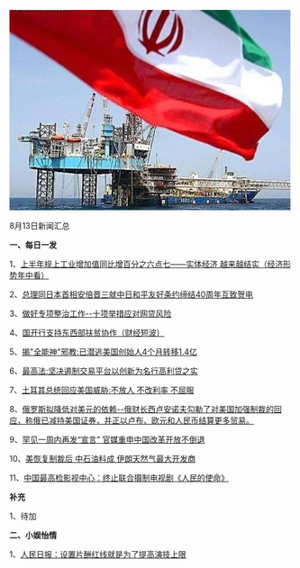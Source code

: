 ![08_01](.\08_13.jpg)

8月13日新闻汇总

**一、每日一发**

1、[上半年规上工业增加值同比增百分之六点七——实体经济 越来越结实（经济形势年中看）](http://paper.people.com.cn/rmrb/html/2018-08/13/nw.D110000renmrb_20180813_1-01.htm)

2、[总理同日本首相安倍晋三就中日和平友好条约缔结40周年互致贺电](http://paper.people.com.cn/rmrb/html/2018-08/13/nw.D110000renmrb_20180813_3-01.htm)

3、[做好专项整治工作--十项举措应对网贷风险](http://paper.people.com.cn/rmrb/html/2018-08/13/nw.D110000renmrb_20180813_6-10.htm)

4、[国开行支持东西部扶贫协作（财经短波）](http://paper.people.com.cn/rmrb/html/2018-08/13/nw.D110000renmrb_20180813_4-18.htm)

5、[揭"全能神"邪教:已潜逃美国创始人4个月转移1.4亿](http://news.163.com/18/0812/20/DP1KN5KQ00018AOQ.html)

6、[最高法:坚决遏制交易平台以创新为名行高利贷之实](http://news.163.com/18/0812/19/DP1IELGP0001875N.html)

7、[土耳其总统回应美国威胁:不放人 不改利率 不屈服](http://news.163.com/18/0813/02/DP2B4AH70001875O.html)

8、[俄罗斯拟降低对美元的依赖--俄财长西卢安诺夫勾勒了对美国加强制裁的回应，称俄已减持美国证券，并正以卢布、欧元和人民币结算更多贸易。](http://www.ftchinese.com/story/001078911)

9、[罕见一周内再发“宣言” 官媒重申中国改革开放不倒退](https://www.zaobao.com.sg/news/china/story20180813-882698)

10、[美恢复制裁后 中石油料成 伊朗天然气最大开发商](https://www.zaobao.com.sg/news/world/story20180813-882707)

11、[中国最高检影视中心：终止联合摄制电视剧《人民的使命》](https://www.zaobao.com.sg/realtime/china/story20180812-882634)



**补充**

1、待加



**二、小娱怡情**

1、[人民日报：设置片酬红线就是为了提高演技上限](http://movie.67.com/hyzx/2018/08/12/926822.html)